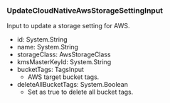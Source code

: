### UpdateCloudNativeAwsStorageSettingInput
Input to update a storage setting for AWS.

- id: System.String
- name: System.String
- storageClass: AwsStorageClass
- kmsMasterKeyId: System.String
- bucketTags: TagsInput
  - AWS target bucket tags.
- deleteAllBucketTags: System.Boolean
  - Set as true to delete all bucket tags.
